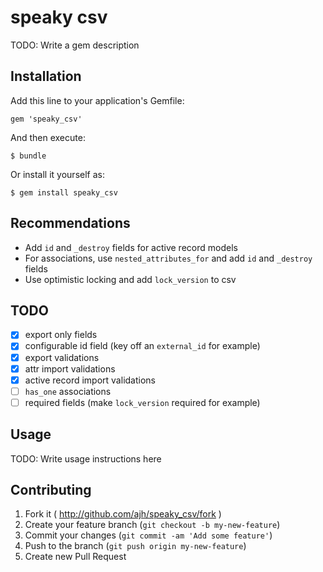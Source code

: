 # speaky csv

TODO: Write a gem description

## Installation

Add this line to your application's Gemfile:

    gem 'speaky_csv'

And then execute:

    $ bundle

Or install it yourself as:

    $ gem install speaky_csv

## Recommendations

* Add `id` and `_destroy` fields for active record models
* For associations, use `nested_attributes_for` and add `id` and
  `_destroy` fields
* Use optimistic locking and add `lock_version` to csv

## TODO

* [x] export only fields
* [x] configurable id field (key off an `external_id` for example)
* [x] export validations
* [x] attr import validations
* [x] active record import validations
* [ ] `has_one` associations
* [ ] required fields (make `lock_version` required for example)

## Usage

TODO: Write usage instructions here

## Contributing

1. Fork it ( http://github.com/ajh/speaky_csv/fork )
2. Create your feature branch (`git checkout -b my-new-feature`)
3. Commit your changes (`git commit -am 'Add some feature'`)
4. Push to the branch (`git push origin my-new-feature`)
5. Create new Pull Request
